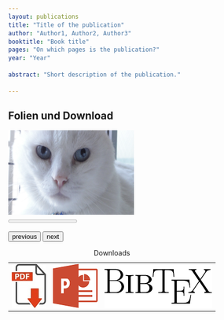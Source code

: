 ```yaml
---
layout: publications
title: "Title of the publication"
author: "Author1, Author2, Author3"
booktitle: "Book title"
pages: "On which pages is the publication?"
year: "Year"

abstract: "Short description of the publication."

---
```

<head><script src="~/js/publications.js"></script></head>

## Folien und Download

<body>
<img id="currentSlide" src="images/pic1.jpg" width="256" height="172"> <br>
<progress id="slidecount" value="0" max="2"></progress><br>
<p>
    <button type="button" onclick="slideshow(-1)">previous</button>
    <button type="button" onclick="slideshow(1)">next</button>
</p>
<!-- to be added: pdf download, slides (ppt), bibtech //-->
<table> 
    <caption>Downloads</caption>
    <td><a href="downloads/publication.pdf" download><img id="pdfIcon" src="icons/pdf.jpg"></a></td>
    <td><a href="downloads/slides.pptx" download><img id="pptIcon" src="icons/ppt.jpg"></a></td>
    <td><a href=""><img id="bibtexIcon" src="icons/bibtex.jpg"></a></td>
</table>
</body>

